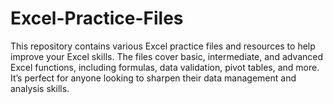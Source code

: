# Excel-Practice-Files
This repository contains various Excel practice files and resources to help improve your Excel skills. The files cover basic, intermediate, and advanced Excel functions, including formulas, data validation, pivot tables, and more. It’s perfect for anyone looking to sharpen their data management and analysis skills.

